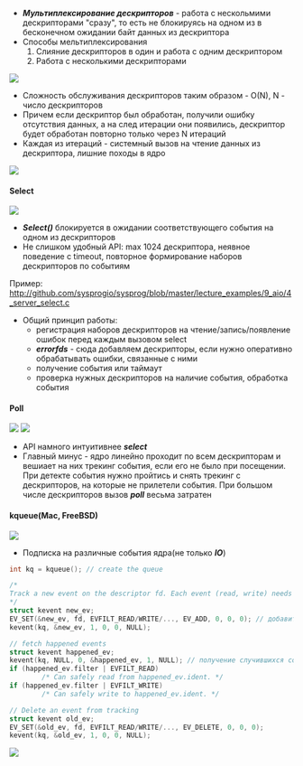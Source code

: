 
- ***Мультиплексирование дескрипторов*** - работа с нескольмими дескрипторами "сразу", то есть не блокируясь на одном из в бесконечном ожидании байт данных из дескриптора
- Способы мельтиплексирования
	1. Слияние дескрипторов в один и работа с одним дескриптором
	2. Работа с несколькими дескрипторами

![](../_resources/Pasted%20image%2020250109001458.png)
- Сложность обслуживания дескрипторов таким образом - O(N), N - число дескрипторов
- Причем если дескриптор был обработан, получили ошибку отсутствия данных, а на след итерации они появились, дескриптор будет обработан повторно только через N итераций
- Каждая из итераций - системный вызов на чтение данных из дескриптора, лишние походы в ядро

![](../_resources/Pasted%20image%2020250112160819.png)

#### Select
![](../_resources/Pasted%20image%2020250112160923.png)
- ***Select()*** блокируется в ожидании соответствующего события на одном из дескрипторов
- Не слишком удобный API: max 1024 дескриптора, неявное поведение с timeout, повторное формирование наборов дескрипторов по событиям

Пример: http://github.com/sysprogio/sysprog/blob/master/lecture_examples/9_aio/4_server_select.c

- Общий принцип работы:
	- регистрация наборов дескрипторов на чтение/запись/появление ошибок перед каждым вызовом select
	- ***errorfds*** - сюда добавляем дескрипторы, если нужно оперативно обрабатывать ошибки, связанные с ними
	- получение события или таймаут
	- проверка нужных дескрипторов на наличие события, обработка события


#### Poll
![](../_resources/Pasted%20image%2020250112163105.png)
![](../_resources/Pasted%20image%2020250112163115.png)
- API намного интуитивнее ***select***
- Главный минус - ядро линейно проходит по всем дескрипторам и вешиает на них трекинг события, если его не было при посещении. При детекте события нужно пройтись и снять трекинг с дескрипторов, на которые не прилетели события. При большом числе дескрипторов вызов ***poll*** весьма затратен

#### kqueue(Mac, FreeBSD)

![](../_resources/Pasted%20image%2020250112164930.png)
- Подписка на различные события ядра(не только ***IO***)

```C
int kq = kqueue(); // create the queue

/*
Track a new event on the descriptor fd. Each event (read, write) needs an own kevent
*/
struct kevent new_ev;
EV_SET(&new_ev, fd, EVFILT_READ/WRITE/..., EV_ADD, 0, 0, 0); // добавить в очередь прослушку событий чтения/записи дескриптора fd 
kevent(kq, &new_ev, 1, 0, 0, NULL);

// fetch happened events
struct kevent happened_ev;
kevent(kq, NULL, 0, &happened_ev, 1, NULL); // получение случившихся событий
if (happened_ev.filter | EVFILT_READ)
        /* Can safely read from happened_ev.ident. */
if (happened_ev.filter | EVFILT_WRITE)
        /* Can safely write to happened_ev.ident. */

// Delete an event from tracking
struct kevent old_ev;
EV_SET(&old_ev, fd, EVFILT_READ/WRITE/..., EV_DELETE, 0, 0, 0);
kevent(kq, &old_ev, 1, 0, 0, NULL);
```
![](../_resources/Pasted%20image%2020250112165118.png)

